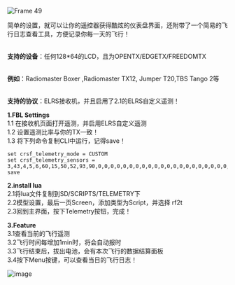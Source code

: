 
![Frame 49](https://github.com/user-attachments/assets/cc9ada79-5b0c-4d61-a51e-81d54b6c37bb)

简单的设置，就可以让你的遥控器获得酷炫的仪表盘界面，还附带了一个简易的飞行日志查看工具，方便记录你每一天的飞行！

</br>**支持的设备**：任何128*64的LCD，且为OPENTX/EDGETX/FREEDOMTX

</br>**例如**：Radiomaster Boxer ,Radiomaster TX12, Jumper T20,TBS Tango 2等

</br>**支持的协议**：ELRS接收机，并且启用了2.1的ELRS自定义遥测！

**1.FBL Settings**
</br>1.1 在接收机页面打开遥测，并启用ELRS自定义遥测
</br>1.2 设置遥测比率与你的TX一致！
</br>1.3 将下列命令复制CLI中运行，记得save！
    
    set crsf_telemetry_mode = CUSTOM 
    set crsf_telemetry_sensors = 3,43,4,5,6,60,15,50,52,93,90,0,0,0,0,0,0,0,0,0,0,0,0,0,0,0,0,0,0,0,0,0,0,0,0,0,0,0,0,0
    save

**2.install lua**
</br>2.1将lua文件复制到SD/SCRIPTS/TELEMETRY下
</br>2.2模型设置，最后一页Screen，添加类型为Script，并选择 rf2t
</br>2.3回到主界面，按下Telemetry按钮，完成！


**3.Feature**
</br>3.1查看当前的飞行遥测
</br>3.2飞行时间每增加1min时，将会自动报时
</br>3.3飞行结束后，拔出电池，会有本次飞行的数据结算面板
</br>3.4按下Menu按键，可以查看当日的飞行日志！

![image](https://github.com/user-attachments/assets/c402927b-0024-4636-92f2-84873b58f063)

